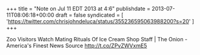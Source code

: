 +++
title = "Note on Jul 11 EDT 2013 at 4:6"
publishdate = 2013-07-11T08:06:18+00:00
draft = false
syndicated = [ 'https://twitter.com/chrisjohndeluca/status/355236595063988200?s=20' ]
+++

Zoo Visitors Watch Mating Rituals Of Ice Cream Shop Staff | The Onion - America's Finest News Source http://t.co/ZPvZWVxmE5
